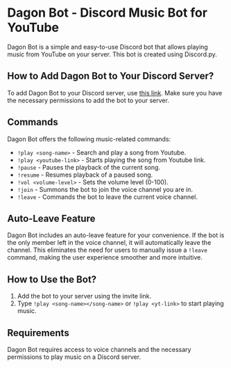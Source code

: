 # Dagon Bot - Discord Music Bot for YouTube

Dagon Bot is a simple and easy-to-use Discord bot that allows playing music from YouTube on your server. This bot is created using Discord.py.

## How to Add Dagon Bot to Your Discord Server?

To add Dagon Bot to your Discord server, use [this link](https://discord.com/api/oauth2/authorize?client_id=1182739471033172081&permissions=3148800&scope=bot). Make sure you have the necessary permissions to add the bot to your server.

## Commands

Dagon Bot offers the following music-related commands:

- `!play <song-name>` - Search and play a song from Youtube.
- `!play <youtube-link>` - Starts playing the song from Youtube link.
- `!pause` - Pauses the playback of the current song.
- `!resume` - Resumes playback of a paused song.
- `!vol <volume-level>` - Sets the volume level (0-100).
- `!join` - Summons the bot to join the voice channel you are in.
- `!leave` - Commands the bot to leave the current voice channel.

## Auto-Leave Feature

Dagon Bot includes an auto-leave feature for your convenience. If the bot is the only member left in the voice channel, it will automatically leave the channel. This eliminates the need for users to manually issue a `!leave` command, making the user experience smoother and more intuitive.

## How to Use the Bot?

1. Add the bot to your server using the invite link.
2. Type `!play <song-name></song-name>` or `!play <yt-link>` to start playing music.

## Requirements

Dagon Bot requires access to voice channels and the necessary permissions to play music on a Discord server.
